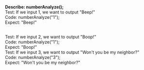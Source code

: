 **Describe: numberAnalyze();**
<br>
Test: If we input 1, we want to output "Beep!"
<br>
Code: numberAnalyze("1");
<br>
Expect: "Beep!"

<br>
Test: If we input 2, we want to output "Boop!"
<br> 
Code: numberAnalyze("1");
<br>
Expect: "Boop!"

<br>
Test: If we input 3, we want to 
output "Won't you be my neighbor?"
<br>
Code: numberAnalyze("3");
<br>
Expect: "Won't you be my neighbor?"



